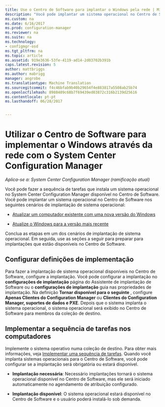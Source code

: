 ```yaml
---
title: Use o Centro de Software para implantar o Windows pela rede | Microsoft Docs
description: "Você pode implantar um sistema operacional no Centro de Software para atualizar um computador existente com uma nova versão do Windows ou para atualizar o Windows para a versão mais recente."
ms.custom: na
ms.date: 6/16/2017
ms.prod: configuration-manager
ms.reviewer: na
ms.suite: na
ms.technology:
- configmgr-osd
ms.tgt_pltfrm: na
ms.topic: article
ms.assetid: 919e3636-53fe-4119-ad14-2d03702b391b
caps.latest.revision: 5
author: mattbriggs
ms.author: mabrigg
manager: angrobe
ms.translationtype: Machine Translation
ms.sourcegitcommit: f4c46bfab9b40b29654f4e883817a5508ab25b74
ms.openlocfilehash: 8988409c68b7f69439ed03872c316b2139d25616
ms.contentlocale: pt-pt
ms.lasthandoff: 06/28/2017


---
```

# <a name="use-software-center-to-deploy-windows-over-the-network-with-system-center-configuration-manager"></a>Utilizar o Centro de Software para implementar o Windows através da rede com o System Center Configuration Manager

*Aplica-se a: System Center Configuration Manager (ramificação atual)*

Você pode fazer a sequência de tarefas que instala um sistema operacional no System Center Configuration Manager disponível no Centro de Software. Você pode implantar um sistema operacional no Centro de Software nos seguintes cenários de implantação de sistema operacional:

-   [Atualizar um computador existente com uma nova versão do Windows](refresh-an-existing-computer-with-a-new-version-of-windows.md)

-   [Atualize o Windows para a versão mais recente](upgrade-windows-to-the-latest-version.md)

Conclua as etapas em um dos cenários de implantação de sistema operacional. Em seguida, use as seções a seguir para preparar para implantações que estão disponíveis no Centro de Software.

## <a name="configure-deployment-settings"></a>Configurar definições de implementação  
Para fazer a implantação de sistema operacional disponíveis no Centro de Software, configure a implantação. Você pode configurar a implantação no **configurações de implantação** página do Assistente de implantação de Software ou o **configurações de implantação** guia nas propriedades de implantação. Na definição **Tornar disponível para o seguinte** , configure **Apenas Clientes do Configuration Manager** ou **Clientes do Configuration Manager, suportes de dados e PXE**. Depois que o sistema implanta o sistema operacional, o sistema operacional será exibido no Centro de Software para membros da coleção de destino.

##  <a name="BKMK_Deploy"></a> Implementar a sequência de tarefas nos computadores  
Implemente o sistema operativo numa coleção de destino. Para obter mais informações, veja [Implementar uma sequência de tarefas](manage-task-sequences-to-automate-tasks.md#BKMK_DeployTS). Quando você implanta sistemas operacionais para o Centro de Software, você pode configurar se a implantação será obrigatória ou estará disponível.

-   **Implantação necessária**: Necessário implantações tornará o sistema operacional disponível no Centro de Software, mas ele será iniciado automaticamente no agendamento de atribuição configurado.

-   **Implantação disponível**: O sistema operacional estará disponível no Centro de Software e o usuário poderá instalá-lo sob demanda.

